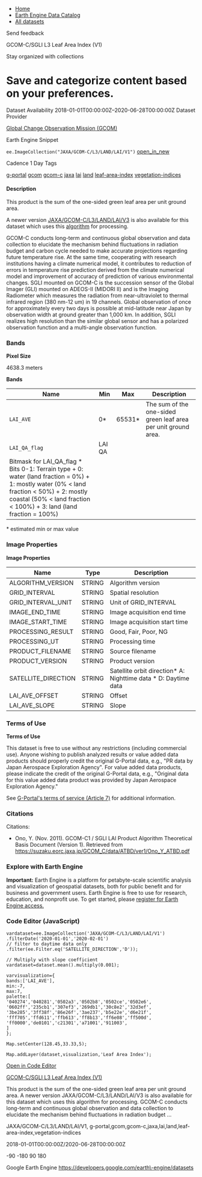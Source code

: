 



* [Home](https://developers.google.com/)
* [Earth Engine Data Catalog](https://developers.google.com/earth-engine/datasets)
* [All datasets](https://developers.google.com/earth-engine/datasets/catalog)





 
 
 Send feedback
 
 

GCOM\-C/SGLI L3 Leaf Area Index (V1\)


 
 Stay organized with collections
 

 
 Save and categorize content based on your preferences.
=======================================================================================================================================








Dataset Availability
2018\-01\-01T00:00:00Z–2020\-06\-28T00:00:00Z
Dataset Provider


[Global Change Observation Mission (GCOM)](https://suzaku.eorc.jaxa.jp/GCOM/index.html)



Earth Engine Snippet


`ee.ImageCollection("JAXA/GCOM-C/L3/LAND/LAI/V1")` 
[open\_in\_new](https://code.earthengine.google.com/?scriptPath=Examples:Datasets/JAXA/JAXA_GCOM-C_L3_LAND_LAI_V1)





Cadence
1 Day
Tags


[g\-portal](/earth-engine/datasets/tags/g-portal)
[gcom](/earth-engine/datasets/tags/gcom)
[gcom\-c](/earth-engine/datasets/tags/gcom-c)
[jaxa](/earth-engine/datasets/tags/jaxa)
[lai](/earth-engine/datasets/tags/lai)
[land](/earth-engine/datasets/tags/land)
[leaf\-area\-index](/earth-engine/datasets/tags/leaf-area-index)
[vegetation\-indices](/earth-engine/datasets/tags/vegetation-indices)








#### Description



This product is the sum of the one\-sided green leaf area per unit ground area.


A newer version [JAXA/GCOM\-C/L3/LAND/LAI/V3](/earth-engine/datasets/catalog/JAXA_GCOM-C_L3_LAND_LAI_V3) is also available
for this dataset which uses this [algorithm](https://suzaku.eorc.jaxa.jp/GCOM_C/data/product_std.html)
for processing.


GCOM\-C conducts long\-term and continuous global observation and data collection to elucidate the
mechanism behind fluctuations in radiation budget and carbon cycle needed to make accurate
projections regarding future temperature rise. At the same time, cooperating with research
institutions having a climate numerical model, it contributes to reduction of errors in
temperature rise prediction derived from the climate numerical model and improvement of accuracy
of prediction of various environmental changes. SGLI mounted on GCOM\-C is the succession sensor
of the Global Imager (GLI) mounted on ADEOS\-II (MIDORI II) and is the Imaging Radiometer which
measures the radiation from near\-ultraviolet to thermal infrared region (380 nm\-12 um) in 19
channels. Global observation of once for approximately every two days is possible at
mid\-latitude near Japan by observation width at ground greater than 1,000 km. In addition, SGLI
realizes high resolution than the similar global sensor and has a polarized observation function
and a multi\-angle observation function.





### Bands



**Pixel Size**
  
4638\.3 meters



**Bands**




| Name | Min | Max | Description |
| --- | --- | --- | --- |
| `LAI_AVE` | 0\* | 65531\* | The sum of the one\-sided green leaf area per unit ground area. |
| `LAI_QA_flag` | LAI QA |
| Bitmask for LAI\_QA\_flag * Bits 0\-1: Terrain type 	+ 0: water (land fraction \= 0%) 	+ 1: mostly water (0% \< land fraction \< 50%) 	+ 2: mostly coastal (50% \< land fraction \< 100%) 	+ 3: land (land fraction \= 100%) | | | | | | | | | | | | | | | | | | | | | | | | | | | | | | | | | | | | | | | | | | | | | | | | | | | | | | | | | | | | | | | | | | | | | | | | | | | | | | | | | | | | | | | | | | | | | | | | | | | |


 \* estimated min or max value


### Image Properties


**Image Properties**




| Name | Type | Description |
| --- | --- | --- |
| ALGORITHM\_VERSION | STRING | Algorithm version |
| GRID\_INTERVAL | STRING | Spatial resolution |
| GRID\_INTERVAL\_UNIT | STRING | Unit of GRID\_INTERVAL |
| IMAGE\_END\_TIME | STRING | Image acquisition end time |
| IMAGE\_START\_TIME | STRING | Image acquisition start time |
| PROCESSING\_RESULT | STRING | Good, Fair, Poor, NG |
| PROCESSING\_UT | STRING | Processing time |
| PRODUCT\_FILENAME | STRING | Source filename |
| PRODUCT\_VERSION | STRING | Product version |
| SATELLITE\_DIRECTION | STRING | Satellite orbit direction* A: Nighttime data * D: Daytime data |
| LAI\_AVE\_OFFSET | STRING | Offset |
| LAI\_AVE\_SLOPE | STRING | Slope |




### Terms of Use


**Terms of Use**


This dataset is free to use without any restrictions (including commercial use). Anyone wishing
to publish analyzed results or value added data products should properly credit the original
G\-Portal data, e.g., "PR data by Japan Aerospace Exploration Agency". For value added data
products, please indicate the credit of the original G\-Portal data, e.g., "Original data for
this value added data product was provided by Japan Aerospace Exploration Agency."


See [G\-Portal's terms of service (Article 7\)](https://gportal.jaxa.jp/gpr/index/eula?lang=en)
for additional information.




### Citations



Citations:
* Ono, Y. (Nov. 2011\). GCOM\-C1 / SGLI LAI Product Algorithm Theoretical Basis Document
(Version 1\). Retrieved from <https://suzaku.eorc.jaxa.jp/GCOM_C/data/ATBD/ver1/Ono_Y_ATBD.pdf>





### Explore with Earth Engine


**Important:** 
 Earth Engine is a platform for petabyte\-scale scientific analysis and visualization of
 geospatial datasets, both for public benefit and for business and government users.
 Earth Engine is free to use for research, education, and nonprofit use. To get started, please
 [register for Earth Engine access.](https://console.cloud.google.com/earth-engine)



### Code Editor (JavaScript)



```
vardataset=ee.ImageCollection('JAXA/GCOM-C/L3/LAND/LAI/V1')
.filterDate('2020-01-01','2020-02-01')
// filter to daytime data only
.filter(ee.Filter.eq('SATELLITE_DIRECTION','D'));

// Multiply with slope coefficient
vardataset=dataset.mean().multiply(0.001);

varvisualization={
bands:['LAI_AVE'],
min:-7,
max:7,
palette:[
'040274','040281','0502a3','0502b8','0502ce','0502e6',
'0602ff','235cb1','307ef3','269db1','30c8e2','32d3ef',
'3be285','3ff38f','86e26f','3ae237','b5e22e','d6e21f',
'fff705','ffd611','ffb613','ff8b13','ff6e08','ff500d',
'ff0000','de0101','c21301','a71001','911003',
]
};

Map.setCenter(128.45,33.33,5);

Map.addLayer(dataset,visualization,'Leaf Area Index');
```



[Open in Code Editor](https://code.earthengine.google.com/?scriptPath=Examples:Datasets/JAXA/JAXA_GCOM-C_L3_LAND_LAI_V1)


[GCOM\-C/SGLI L3 Leaf Area Index (V1\)](/earth-engine/datasets/catalog/JAXA_GCOM-C_L3_LAND_LAI_V1)

This product is the sum of the one\-sided green leaf area per unit ground area. A newer version JAXA/GCOM\-C/L3/LAND/LAI/V3 is also available for this dataset which uses this algorithm for processing. GCOM\-C conducts long\-term and continuous global observation and data collection to elucidate the mechanism behind fluctuations in radiation budget …

 JAXA/GCOM\-C/L3/LAND/LAI/V1,
 g\-portal,gcom,gcom\-c,jaxa,lai,land,leaf\-area\-index,vegetation\-indices

2018\-01\-01T00:00:00Z/2020\-06\-28T00:00:00Z



 \-90 \-180 90 180
 



Google Earth Engine
https://developers.google.com/earth\-engine/datasets








